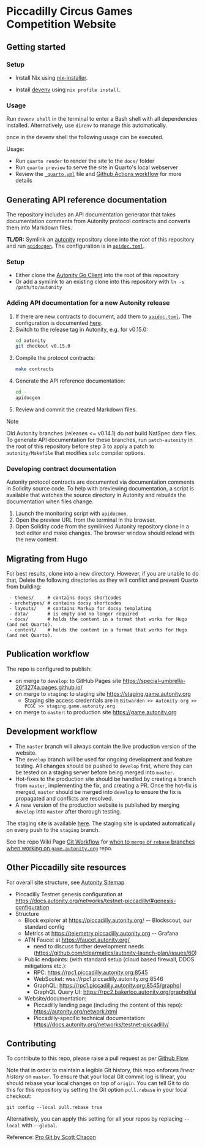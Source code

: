 # Piccadilly Circus Games Competition Website

## Getting started

### Setup

- Install Nix using [nix-installer](https://zero-to-nix.com/start/install).

- Install [devenv](https://devenv.sh/getting-started/#__tabbed_2_2) using
  `nix profile install`.

### Usage

Run `devenv shell` in the terminal to enter a Bash shell with all dependencies
installed. Alternatively, use `direnv` to manage this automatically.

once in the devenv shell the following usage can be executed.

Usage:
- Run `quarto render` to render the site to the `docs/` folder
- Run `quarto preview` to serve the site in Quarto's local webserver
- Review the [`_quarto.yml`](_quarto.yml) file and [Github Actions workflow](.github/workflows/gh-pages.yml) for more details

## Generating API reference documentation

The repository includes an API documentation generator that takes documentation
comments from Autonity protocol contracts and converts them into Markdown files.

**TL/DR:** Symlink an [autonity](https://github.com/autonity/autonity) repository
clone into the root of this repository and run [`apidocgen`](./_apidocgen/). The
configuration is in [`apidoc.toml`](./apidoc.toml).

### Setup

- Either clone the [Autonity Go Client](https://github.com/autonity/autonity) into the
  root of this repository
- Or add a symlink to an existing clone into this repository with `ln -s /path/to/autonity`

### Adding API documentation for a new Autonity release

1. If there are new contracts to document, add them to [`apidoc.toml`](./apidoc.toml).
   The configuration is documented [here](./_apidocgen/README.md#configuration).
2. Switch to the release tag in Autonity, e.g. for v0.15.0:
   ```sh
   cd autonity
   git checkout v0.15.0
   ```
3. Compile the protocol contracts:
   ```sh
   make contracts
   ```
4. Generate the API reference documentation:
   ```sh
   cd -
   apidocgen
   ```
5. Review and commit the created Markdown files.

> [!NOTE]
> Old Autonity branches (releases <= v0.14.1) do not build NatSpec data files.
> To generate API documentation for these branches, run `patch-autonity` in the
> root of this repository before step 3 to apply a patch to `autonity/Makefile`
> that modifies `solc` compiler options.

### Developing contract documentation

Autonity protocol contracts are documented via documentation comments in
Solidity source code. To help with previewing documentation, a script is
available that watches the source directory in Autonity and rebuilds the
documentation when files change.

1. Launch the monitoring script with `apidocmon`.
2. Open the preview URL from the terminal in the browser.
3. Open Solidity code from the symlinked Autonity repository clone in a
   text editor and make changes. The browser window should reload with
   the new content.

## Migrating from Hugo

For best results, clone into a new directory. However, if you are unable to do that, Delete the following directories as they will conflict and prevent Quarto from building:

``` env
 - themes/     # contains docys shortcodes
 - archetypes/ # contains docsy shortcodes
 - layouts/    # contains Markup for docsy templating
 - data/       # is empty and no longer required
 - docs/       # holds the content in a format that works for Hugo (and not Quarto).
 - content/    # holds the content in a format that works for Hugo (and not Quarto). 
```

## Publication workflow

The repo is configured to publish:

- on merge to `develop`: to GitHub Pages site https://special-umbrella-26f3274a.pages.github.io/
- on merge to `staging`: to staging site https://staging.game.autonity.org
  - Staging site access credentials are in `Bitwarden >> Autonity-org >> PCGC >> staging.game.autonity.org`
- on merge to `master`: to production site https://game.autonity.org

## Development workflow

- The `master` branch will always contain the live production version of the website.
- The `develop` branch will be used for ongoing development and feature testing. All changes should be pushed to `develop` first, where they can be tested on a staging server before being merged into `master`.
- Hot-fixes to the production site should be handled by creating a branch from `master`, implementing the fix, and creating a PR. Once the hot-fix is merged, `master` should be merged into `develop` to ensure the fix is propagated and conflicts are resolved.
- A new version of the production website is published by merging `develop` into `master` after thorough testing.

The staging site is available [here](https://autonity.github.io/docs.autonity.org/). The staging site is updated automatically on every push to the `staging` branch.
  
See the repo Wiki Page [Git Workflow](https://github.com/autonity/game.autonity.org/wiki/Git-Workflow) for [when to `merge` or `rebase` branches when working on `game.autonity.org`](https://github.com/autonity/game.autonity.org/wiki/Git-Workflow#when-to-merge-and-rebase-when-working-on-gameautonityorg) repo.

## Other Piccadilly site resources

For overall site structure, see [Autonity Sitemap](https://ideal-funicular-f02b8485.pages.github.io/autonity-www.html)

* Piccadilly Testnet genesis configuration at https://docs.autonity.org/networks/testnet-piccadilly/#genesis-configuration
* Structure
  * Block explorer at https://piccadilly.autonity.org/ -- Blockscout, our standard config
  * Metrics at https://telemetry.piccadilly.autonity.org -- Grafana
  * ATN Faucet at https://faucet.autonity.org/
    * need to discuss further development needs (https://github.com/clearmatics/autonity-launch-plan/issues/60)
  * Public endpoints: (with standard setup (cloud based firewall, DDOS mitigations etc.):
      * RPC: https://rpc1.piccadilly.autonity.org:8545
      * WebSocket: wss://rpc1.piccadilly.autonity.org:8546
      * GraphQL: https://rpc1.piccadilly.autonity.org:8545/graphql
      * GraphQL Query UI: https://rpc2.bakerloo.autonity.org/graphql/ui
  * Website/documentation:
    * Piccadilly landing page (including the content of this repo): https://autonity.org/network.html
    * Piccadilly-specific technical documentation: https://docs.autonity.org/networks/testnet-piccadilly/

## Contributing

To contribute to this repo, please raise a pull request as per [Github Flow](https://docs.github.com/en/get-started/quickstart/github-flow).

Note that in order to maintain a legible Git history, this repo enforces _linear history_ on `master`. To ensure that your local Git commit log is linear, you should rebase your local changes on top of `origin`. You can tell Git to do this for this repository by setting the Git option `pull.rebase` in your local checkout:

```
git config --local pull.rebase true
```

Alternatively, you can apply this setting for all your repos by replacing `--local` with `--global`.

Reference: [Pro Git by Scott Chacon](https://git-scm.com/book/en/v2)
